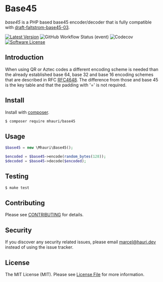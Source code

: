 # Base45

*base45* is a PHP based base45 encoder/decoder that is fully compatible with [draft-faltstrom-base45-03](https://datatracker.ietf.org/doc/html/draft-faltstrom-base45-03).

[![Latest Version](https://img.shields.io/packagist/v/mhauri/base45.svg?style=flat-square)](https://packagist.org/packages/mhauri/base45)
![GitHub Workflow Status (event)](https://img.shields.io/github/workflow/status/mhauri/base45/Tests?event=push&style=flat-square)
![Codecov](https://img.shields.io/codecov/c/github/mhauri/base45?style=flat-square)
[![Software License](https://img.shields.io/badge/license-MIT-brightgreen.svg?style=flat-square)](LICENSE.md)

## Introduction

When using QR or Aztec codes a different encoding scheme is needed
than the already established base 64, base 32 and base 16 encoding
schemes that are described in RFC [RFC4648](https://datatracker.ietf.org/doc/html/rfc4648).  The difference
from those and base 45 is the key table and that the padding with '='
is not required.

## Install

Install with [composer](https://getcomposer.org/).

``` bash
$ composer require mhauri/base45
```

## Usage


``` php
$base45 = new \Mhauri\Base45();

$encoded = $base45->encode(random_bytes(128));
$decoded = $base45->decode($encoded);
```

## Testing

``` bash
$ make test
```

## Contributing

Please see [CONTRIBUTING](CONTRIBUTING.md) for details.

## Security

If you discover any security related issues, please email marcel@hauri.dev instead of using the issue tracker.

## License

The MIT License (MIT). Please see [License File](LICENSE) for more information.